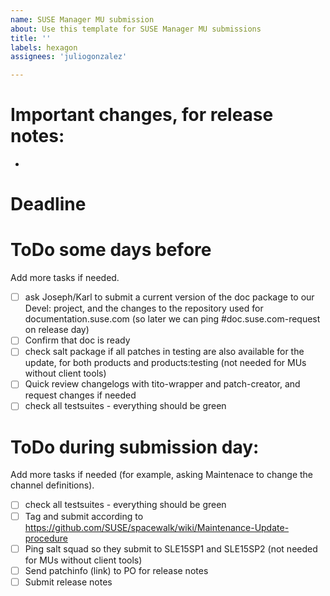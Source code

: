 ```yaml
---
name: SUSE Manager MU submission
about: Use this template for SUSE Manager MU submissions
title: ''
labels: hexagon
assignees: 'juliogonzalez'

---
```


# Important changes, for release notes:

- 

# Deadline


# ToDo some days before

Add more tasks if needed.

- [ ] ask Joseph/Karl to submit a current version of the doc package to our Devel: project, and the changes to the repository used for documentation.suse.com (so later we can ping #doc.suse.com-request on release day)
- [ ] Confirm that doc is ready
- [ ] check salt package if all patches in testing are also available for the update, for both products and products:testing (not needed for MUs without client tools)
- [ ] Quick review changelogs with tito-wrapper and patch-creator, and request changes if needed
- [ ] check all testsuites - everything should be green

# ToDo during submission day:

Add more tasks if needed (for example, asking Maintenace to change the channel definitions).

- [ ] check all testsuites - everything should be green
- [ ] Tag and submit according to https://github.com/SUSE/spacewalk/wiki/Maintenance-Update-procedure
- [ ] Ping salt squad so they submit to SLE15SP1 and SLE15SP2 (not needed for MUs without client tools)
- [ ] Send patchinfo (link) to PO for release notes
- [ ] Submit release notes
